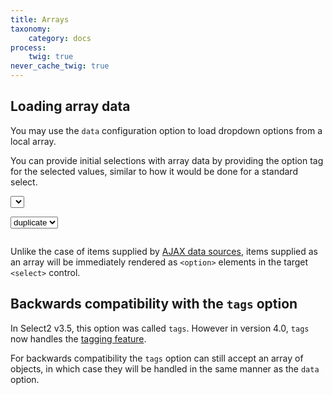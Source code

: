 ```yaml
---
title: Arrays
taxonomy:
    category: docs
process:
    twig: true
never_cache_twig: true
---
```


## Loading array data

You may use the `data` configuration option to load dropdown options from a local array.

You can provide initial selections with array data by providing the option tag for the selected values, similar to how it would be done for a standard select.

<div class="s2-example">
  <p>
    <select class="js-example-data-array form-control"></select>
  </p>
  <p>
    <select class="js-example-data-array-selected form-control">
      <option value="2" selected="selected">duplicate</option>
    </select>
  </p>
</div>

<pre data-fill-from=".js-code-placeholder"></pre>

<script type="text/javascript" class="js-code-placeholder">

var data = [
    {
        id: 0,
        text: 'enhancement'
    },
    {
        id: 1,
        text: 'bug'
    },
    {
        id: 2,
        text: 'duplicate'
    },
    {
        id: 3,
        text: 'invalid'
    },
    {
        id: 4,
        text: 'wontfix'
    }
];

$(".js-example-data-array").select2({
  data: data
})

$(".js-example-data-array-selected").select2({
  data: data
})
</script>

Unlike the case of items supplied by [AJAX data sources](/data-sources/ajax), items supplied as an array will be immediately rendered as `<option>` elements in the target `<select>` control.

## Backwards compatibility with the `tags` option

In Select2 v3.5, this option was called `tags`.  However in version 4.0, `tags` now handles the [tagging feature](/tagging).

For backwards compatibility the `tags` option can still accept an array of objects, in which case they will be handled in the same manner as the `data` option.
  
